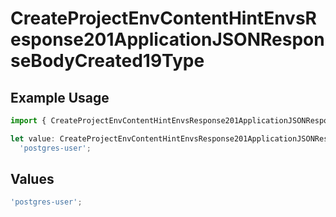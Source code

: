 # CreateProjectEnvContentHintEnvsResponse201ApplicationJSONResponseBodyCreated19Type

## Example Usage

```typescript
import { CreateProjectEnvContentHintEnvsResponse201ApplicationJSONResponseBodyCreated19Type } from '@vercel/client/models/operations';

let value: CreateProjectEnvContentHintEnvsResponse201ApplicationJSONResponseBodyCreated19Type =
  'postgres-user';
```

## Values

```typescript
'postgres-user';
```
